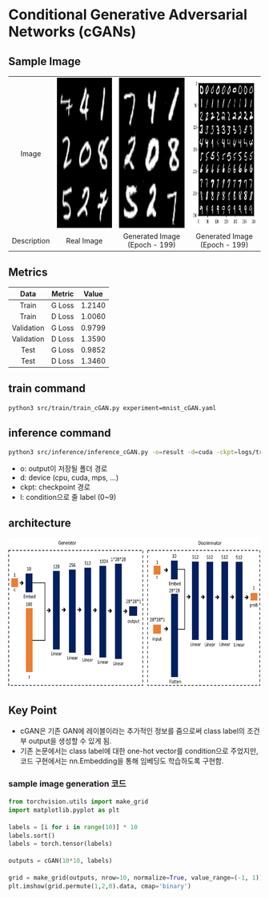 # Conditional Generative Adversarial Networks (cGANs)

## Sample Image

|||||
|:--:|:--:|:--:|:--:|
|Image|<img src="./images/cGAN_real_best.png" width="300" height=300/>|<img src="./images/cGAN_fake_best.png" width="300" height=300/>|<img src="./images/cGAN_sample.png" width="300" height=300/>|
|Description|Real Image|Generated Image (Epoch - 199)|Generated Image (Epoch - 199)|

## Metrics

|Data|Metric|Value|
|:--:|:--:|:--:|
|Train|G Loss|1.2140|
|Train|D Loss|1.0060|
|Validation|G Loss|0.9799|
|Validation|D Loss|1.3590|
|Test|G Loss|0.9852|
|Test|D Loss|1.3460|

## train command
```bash
python3 src/train/train_cGAN.py experiment=mnist_cGAN.yaml
```

## inference command
```bash
python3 src/inference/inference_cGAN.py -o=result -d=cuda -ckpt=logs/train/runs/2023-11-07_11-08-43/ckpt/model/epoch_199.pth -l=7
```

- o: output이 저장될 폴더 경로
- d: device (cpu, cuda, mps, ...)
- ckpt: checkpoint 경로
- l: condition으로 줄 label (0~9)

## architecture

<img src="./images/cGAN.png" width="700" height=300/>

## Key Point

- cGAN은 기존 GAN에 레이블이라는 추가적인 정보를 줌으로써 class label의 조건부 output을 생성할 수 있게 됨.
- 기존 논문에서는 class label에 대한 one-hot vector를 condition으로 주었지만, 코드 구현에서는 nn.Embedding을 통해 임베딩도 학습하도록 구현함.

### sample image generation 코드

```python
from torchvision.utils import make_grid
import matplotlib.pyplot as plt

labels = [i for i in range(10)] * 10
labels.sort()
labels = torch.tensor(labels)

outputs = cGAN(10*10, labels)

grid = make_grid(outputs, nrow=10, normalize=True, value_range=(-1, 1))
plt.imshow(grid.permute(1,2,0).data, cmap='binary')
```

